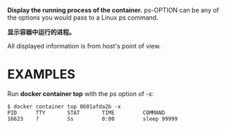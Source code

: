 
**Display the running process of the container.**
ps-OPTION can be any of the options you would pass to a Linux ps command.

**显示容器中运行的进程。**

All displayed information is from host's point of view.

# EXAMPLES

Run **docker container top** with the ps option of -x:

    $ docker container top 8601afda2b -x
    PID      TTY       STAT       TIME         COMMAND
    16623    ?         Ss         0:00         sleep 99999
